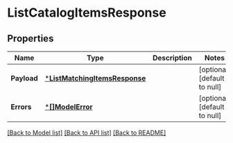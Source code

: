 # ListCatalogItemsResponse

## Properties
Name | Type | Description | Notes
------------ | ------------- | ------------- | -------------
**Payload** | [***ListMatchingItemsResponse**](ListMatchingItemsResponse.md) |  | [optional] [default to null]
**Errors** | [***[]ModelError**](array.md) |  | [optional] [default to null]

[[Back to Model list]](../README.md#documentation-for-models) [[Back to API list]](../README.md#documentation-for-api-endpoints) [[Back to README]](../README.md)


